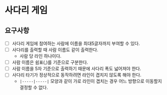 # 사다리 게임
## 요구사항
- [ ] 사다리 게임에 참여하는 사람에 이름을 최대5글자까지 부여할 수 있다. 
- [ ] 사다리를 출력할 때 사람 이름도 같이 출력한다.
  - 사람 당 라인 하나이다.
- [ ] 사람 이름은 쉼표(,)를 기준으로 구분한다.
- [ ] 사람 이름을 5자 기준으로 출력하기 때문에 사다리 폭도 넓어져야 한다.
- [ ] 사다리 타기가 정상적으로 동작하려면 라인이 겹치지 않도록 해야 한다.
  - `|-----|-----|` 모양과 같이 가로 라인이 겹치는 경우 어느 방향으로 이동할지 결정할 수 없다.